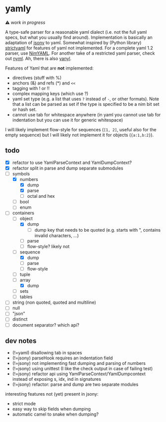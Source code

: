 # yamly

⚠️ *work in progress*

A type-safe parser for a reasonable yaml dialect (i.e. not the full yaml specs, but what you usually find around).
Implementation is basically an adaptation of [jsony](https://github.com/treeform/jsony) to yaml.
Somewhat inspired by (Python library) [strictyaml](https://github.com/crdoconnor/strictyaml) for features of yaml not implemented.
For a complete yaml 1.2 parser, use [NimYAML](https://github.com/flyx/NimYAML). 
For another take of a restricted yaml parser, check out [nyml](https://github.com/openpeep/nyml).
Ah, there is also [yanyl](https://github.com/tanelso2/yanyl).

Features of Yaml that are **not** implemented:
- directives (stuff with %)
- anchors (&) and refs (*) and `<<`
- tagging with ! or !!
- complex mapping keys (which use ?)
- yaml set type (e.g. a list that uses `?` instead of `-`, or other formats). Note that a list can be parsed as set if the type is specified to be a nim bit set or hash set.
- cannot use tab for whitespace anywhere (in yaml you cannot use tab for indentation but you can use it for generic whitespace)

I will likely implement flow-style for sequences (`[1, 2]`, useful also for the empty sequence) but I will likely not implement it for objects (`{a:1,b:2}`).

## todo

- [x] refactor to use YamlParseContext and YamlDumpContext?
- [x] refactor split in parse and dump separate submodules
- [ ] symbols
  - [x] numbers
    - [x] dump
    - [x] parse
    - [ ] octal and hex
  - [ ] bool
  - [ ] enum
- [ ] containers
  - [ ] object
    - [x] dump
      - [ ] dump key that needs to be quoted (e.g. starts with ", contains invalid characters, ...)
    - [ ] parse
    - [ ] flow-style? likely not
  - [ ] sequence
    - [x] dump
    - [ ] parse
    - [ ] flow-style
  - [ ] tuple
  - [ ] array
    - [x] dump
  - [ ] sets
  - [ ] tables
- [ ] string (non quoted, quoted and multiline)
- [ ] null
- [ ] "json"
- [ ] distinct
- [ ] document separator? which api?

## dev notes

- (!=yaml) disallowing tab in spaces
- (!=jsony) parseHook requires an indentation field
- (!=jsony) not implementing fast dumping and parsing of numbers
- (!=jsony) using unittest (I like the check output in case of failing test)
- (!=jsony) refactor api using YamlParseContext/YamlDumpcontext instead of exposing s, idx, ind in signatures
- (!=jsony) refactor: parse and dump are two separate modules

interesting features not (yet) present in jsony:
- strict mode
- easy way to skip fields when dumping
- automatic camel to snake when dumping?
